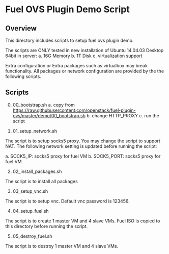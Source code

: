 Fuel OVS Plugin Demo Script
===========================

Overview
--------

This directory includes scripts to setup fuel ovs plugin demo.

The scripts are ONLY tested in new installation of Ubuntu 14.04.03 Desktop
64bit in server:
a. 16G Memory
b. 1T Disk
c. virtualization support

Extra configuration or Extra packages such as virtualbox may break
functionality. All packages or network configuration are provided by the
the following scripts.

Scripts
-------

0. 00_bootstrap.sh
   a. copy from https://raw.githubusercontent.com/openstack/fuel-plugin-ovs/master/demo/00_bootstrap.sh
   b. change HTTP_PROXY
   c. run the script

1. 01_setup_network.sh

The script is to setup socks5 proxy. You may change the script to support
NAT. The following network setting is updated before running the script:

a. SOCK5_IP:  socks5 proxy for fuel VM
b. SOCK5_PORT: socks5 proxy for fuel VM

2. 02_install_packages.sh

The script is to install all packages

3. 03_setup_vnc.sh

The script is to setup vnc. Default vnc password is 123456.

4. 04_setup_fuel.sh

The script is to create 1 master VM and 4 slave VMs. Fuel ISO is copied to this
directory before running the script.

5. 05_destroy_fuel.sh

The script is to destroy 1 master VM and 4 slave VMs.
